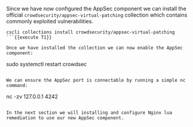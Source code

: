 Since we have now configured the AppSec component we can install the official `crowdsecurity/appsec-virtual-patching` collection which contains commonly exploited vulnerabilities.

```
cscli collections install crowdsecurity/appsec-virtual-patching
```{{execute T1}}

Once we have installed the collection we can now enable the AppSec component:

```
sudo systemctl restart crowdsec
```{{execute T1}}

We can ensure the AppSec port is connectable by running a simple nc command:

```
nc -zv 127.0.0.1 4242
```{{execute T1}}

In the next section we will installing and configure Nginx lua remediation to use our new AppSec component.